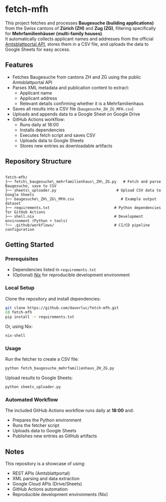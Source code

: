 # fetch-mfh

This project fetches and processes **Baugesuche (building applications)** from the Swiss cantons of **Zürich (ZH)** and **Zug (ZG)**, filtering specifically for **Mehrfamilienhäuser (multi-family houses)**.  
It automatically collects applicant names and addresses from the official [Amtsblattportal API](https://amtsblattportal.ch/api/v1/publications), stores them in a CSV file, and uploads the data to Google Sheets for easy access.

## Features

- Fetches Baugesuche from cantons ZH and ZG using the public Amtsblattportal API  
- Parses XML metadata and publication content to extract:
  - Applicant name  
  - Applicant address  
  - Relevant details confirming whether it is a Mehrfamilienhaus  
- Saves all results into a CSV file (`baugesuche_ZH_ZG_MFH.csv`)  
- Uploads and appends data to a Google Sheet on Google Drive  
- GitHub Actions workflow:
  - Runs daily at 18:00  
  - Installs dependencies  
  - Executes fetch script and saves CSV  
  - Uploads data to Google Sheets  
  - Stores new entries as downloadable artifacts

## Repository Structure

```

fetch-mfh/
├── fetch\_baugesuche\_mehrfamilienhaus\_ZH\_ZG.py   # Fetch and parse Baugesuche, save to CSV
├── sheets\_uploader.py                           # Upload CSV data to Google Sheets
├── baugesuche\_ZH\_ZG\_MFH.csv                     # Example output dataset
├── requirements.txt                             # Python dependencies for GitHub Actions
├── shell.nix                                    # Development environment (Python + tools)
└── .github/workflows/                           # CI/CD pipeline configuration

````

## Getting Started

### Prerequisites
- Dependencies listed in `requirements.txt`  
- (Optional) [Nix](https://nixos.org/) for reproducible development environment  

### Local Setup
Clone the repository and install dependencies:
```bash
git clone https://github.com/davorluc/fetch-mfh.git
cd fetch-mfh
pip install -r requirements.txt
````

Or, using Nix:

```bash
nix-shell
```

### Usage

Run the fetcher to create a CSV file:

```bash
python fetch_baugesuche_mehrfamilienhaus_ZH_ZG.py
```

Upload results to Google Sheets:

```bash
python sheets_uploader.py
```

### Automated Workflow

The included GitHub Actions workflow runs daily at **18:00** and:

* Prepares the Python environment
* Runs the fetcher script
* Uploads data to Google Sheets
* Publishes new entries as GitHub artifacts


## Notes

This repository is a showcase of using:

* REST APIs (Amtsblattportal)
* XML parsing and data extraction
* Google Cloud APIs (Drive/Sheets)
* GitHub Actions automation
* Reproducible development environments (Nix)
```

